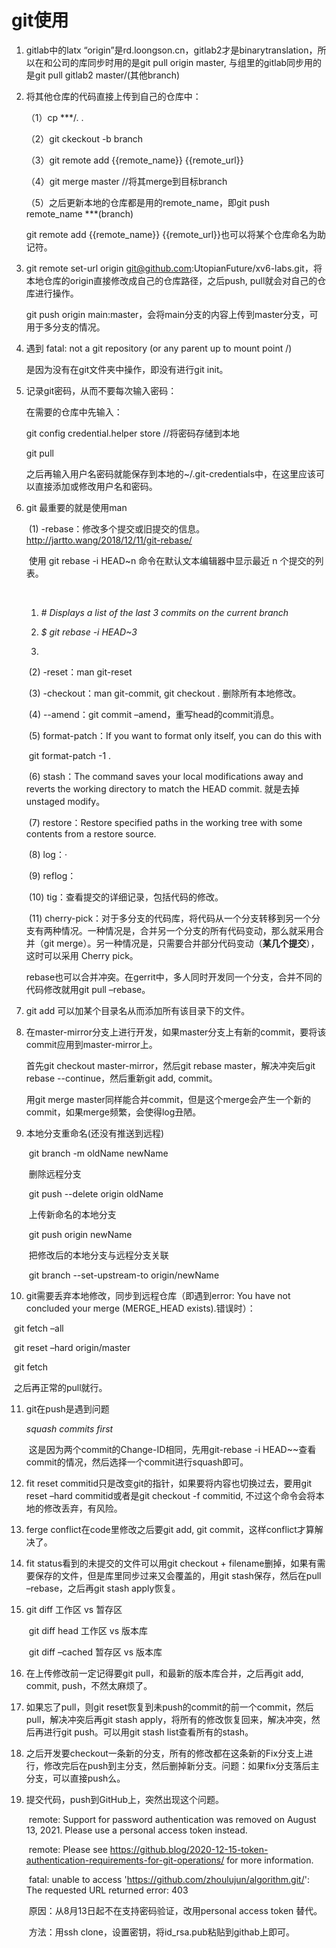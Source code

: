 # git使用

1. gitlab中的latx “origin”是rd.loongson.cn，gitlab2才是binarytranslation，所以在和公司的库同步时用的是git pull origin master, 与组里的gitlab同步用的是git pull gitlab2 master/(其他branch)

2. 将其他仓库的代码直接上传到自己的仓库中：

   （1）cp ***/. .

   （2）git ckeckout -b branch

   （3）git remote add {{remote_name}} {{remote_url}}

   （4）git merge master //将其merge到目标branch

   （5）之后更新本地的仓库都是用的remote_name，即git push remote_name ***(branch)

   git remote add {{remote_name}} {{remote_url}}也可以将某个仓库命名为助记符。

3. git remote set-url origin git@github.com:UtopianFuture/xv6-labs.git，将本地仓库的origin直接修改成自己的仓库路径，之后push, pull就会对自己的仓库进行操作。

   git push origin main:master，会将main分支的内容上传到master分支，可用于多分支的情况。

4. 遇到 fatal: not a git repository (or any parent up to mount point /)

   是因为没有在git文件夹中操作，即没有进行git init。

5. 记录git密码，从而不要每次输入密码：

   在需要的仓库中先输入：

   git config credential.helper store //将密码存储到本地

   git pull

   之后再输入用户名密码就能保存到本地的~/.git-credentials中，在这里应该可以直接添加或修改用户名和密码。

6. git 最重要的就是使用man

   ​	(1) -rebase：修改多个提交或旧提交的信息。http://jartto.wang/2018/12/11/git-rebase/

   ​	使用 git rebase -i HEAD~n 命令在默认文本编辑器中显示最近 n 个提交的列表。

   ​	

   1. *# 	Displays a list of the last 3 commits on the current branch*

   2. *$ 	git rebase -i HEAD~3*

   3. 

   ​	 (2) -reset：man git-reset

   ​	 (3) -checkout：man git-commit, git checkout . 删除所有本地修改。

   ​	 (4) --amend：git commit –amend，重写head的commit消息。

   ​	 (5) format-patch：If you want to format only <commit> itself, you can do this with  

   ​	 git format-patch -1 <commit>.

   ​	 (6) stash：The command saves your local modifications away and reverts the working directory to match the HEAD commit. 就是去掉unstaged modify。

   ​	 (7) restore：Restore specified paths in the working tree with some contents from a restore source.

   ​	 (8) log：·

   ​	 (9) reflog：

   ​	 (10) tig：查看提交的详细记录，包括代码的修改。

   ​	 (11) cherry-pick：对于多分支的代码库，将代码从一个分支转移到另一个分支有两种情况。一种情况是，合并另一个分支的所有代码变动，那么就采用合并（git merge）。另一种情况是，只需要合并部分代码变动（**某几个提交**），这时可以采用 Cherry pick。

   ​	rebase也可以合并冲突。在gerrit中，多人同时开发同一个分支，合并不同的代码修改就用git pull –rebase。

7. git add 可以加某个目录名从而添加所有该目录下的文件。

8. 在master-mirror分支上进行开发，如果master分支上有新的commit，要将该commit应用到master-mirror上。

   首先git checkout master-mirror，然后git rebase master，解决冲突后git rebase --continue，然后重新git add, commit。

   用git merge master同样能合并commit，但是这个merge会产生一个新的commit，如果merge频繁，会使得log丑陋。

9. 本地分支重命名(还没有推送到远程)

   ​	git branch -m oldName newName

   ​	删除远程分支

   ​	git push --delete origin oldName

   ​	上传新命名的本地分支

   ​	git push origin newName

   ​	把修改后的本地分支与远程分支关联

   ​	git branch --set-upstream-to origin/newName

10. git需要丢弃本地修改，同步到远程仓库（即遇到error: You have not concluded your merge (MERGE_HEAD exists).错误时）：

   ​	git fetch –all

   ​	git reset –hard origin/master

   ​	git fetch

   ​	之后再正常的pull就行。

11. git在push是遇到问题

    *squash commits first*

    ​	这是因为两个commit的Change-ID相同，先用git-rebase -i HEAD~~查看commit的情况，然后选择一个commit进行squash即可。

12. fit reset commitid只是改变git的指针，如果要将内容也切换过去，要用git reset –hard commitid或者是git checkout -f commitid, 不过这个命令会将本地的修改丢弃，有风险。

13. ferge conflict在code里修改之后要git add, git commit，这样conflict才算解决了。

14. fit status看到的未提交的文件可以用git checkout + filename删掉，如果有需要保存的文件，但是库里同步过来又会覆盖的，用git stash保存，然后在pull –rebase，之后再git stash apply恢复。

15. git diff               工作区 vs 暂存区

    ​	git diff head      工作区 vs 版本库

    ​	git diff –cached 暂存区 vs 版本库

16. 在上传修改前一定记得要git pull，和最新的版本库合并，之后再git add, commit, push，不然太麻烦了。

17. 如果忘了pull，则git reset恢复到未push的commit的前一个commit，然后pull，解决冲突后再git stash apply，将所有的修改恢复回来，解决冲突，然后再进行git push。可以用git stash list查看所有的stash。

18. 之后开发要checkout一条新的分支，所有的修改都在这条新的Fix分支上进行，修改完后在push到主分支，然后删掉新分支。问题：如果fix分支落后主分支，可以直接push么。

19. 提交代码，push到GitHub上，突然出现这个问题。

    ​	remote: Support for password authentication was removed on August 13, 2021. Please use a personal access token instead.

    ​	remote: Please see https://github.blog/2020-12-15-token-authentication-requirements-for-git-operations/ for more information.

    ​	fatal: unable to access 'https://github.com/zhoulujun/algorithm.git/': The requested URL returned error: 403

    ​	原因：从8月13日起不在支持密码验证，改用personal access token 替代。

    ​	方法：用ssh clone，设置密钥，将id_rsa.pub粘贴到githab上即可。


